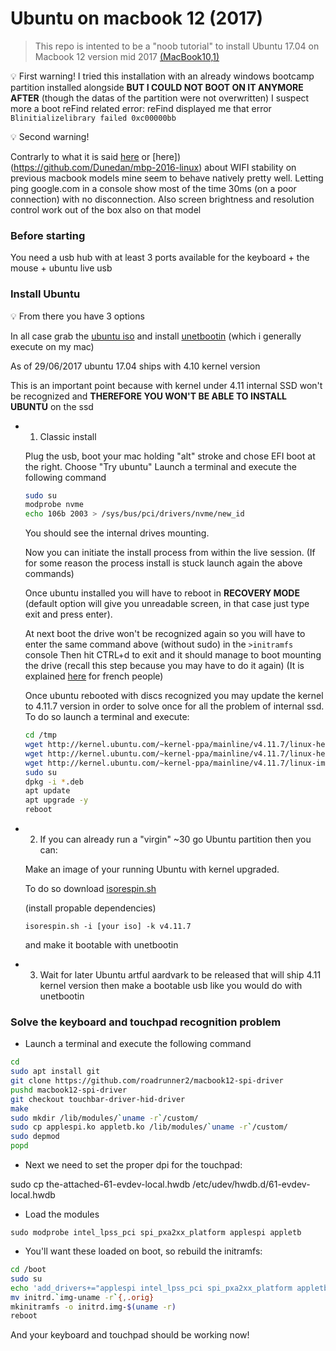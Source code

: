 # Ubuntu on macbook 12 (2017)

>This repo is intented to be a "noob tutorial" to install Ubuntu 17.04 on Macbook 12 version mid 2017 
[(MacBook10,1)](https://en.wikipedia.org/wiki/MacBook_(Retina)#Technical_Specifications)

:bulb: First warning! 
I tried this installation with an already windows bootcamp partition installed alongside
**BUT I COULD NOT BOOT ON IT ANYMORE AFTER** (though the datas of the partition were not overwritten)
I suspect more a boot reFind related error:
reFind displayed me that error `Blinitializelibrary failed 0xc00000bb`

:bulb: Second warning!

Contrarly to what it is said [here](https://gist.github.com/roadrunner2/1289542a748d9a104e7baec6a92f9cd7) or [here])(https://github.com/Dunedan/mbp-2016-linux) about WIFI stability on previous macbook models mine seem to behave natively pretty well. Letting ping google.com in a console show most of the time 30ms (on a poor connection) with no disconnection.
Also screen brightness and resolution control work out of the box also on that model

### Before starting

You need a usb hub with at least 3 ports available for the keyboard + the mouse + ubuntu live usb

### Install Ubuntu

 :bulb: From there you have 3 options

 In all case grab the [ubuntu iso](http://releases.ubuntu.com/zesty) and install [unetbootin](https://unetbootin.github.io) (which i generally execute on my mac)

As of 29/06/2017 ubuntu 17.04 ships with 4.10 kernel version

This is an important point because with kernel under 4.11 internal SSD won't be recognized and **THEREFORE YOU WON'T BE ABLE TO INSTALL UBUNTU** on the ssd

- 1) Classic install

	Plug the usb, boot your mac holding "alt" stroke and chose EFI boot at the right.
	Choose "Try ubuntu"
	Launch a terminal and execute the following command

	```bash
	sudo su
	modprobe nvme
	echo 106b 2003 > /sys/bus/pci/drivers/nvme/new_id
	```

	You should see the internal drives mounting.

	Now you can initiate the install process from within the live session.
	(If for some reason the process install is stuck launch again the above commands)

	Once ubuntu installed you will have to reboot in **RECOVERY MODE** (default option will give you unreadable screen, in that case just type exit and press enter).

	At next boot the drive won't be recognized again so you will have to enter the same command above (without sudo) in the `>initramfs` console
	Then hit CTRL+d to exit and it should manage to boot mounting the drive (recall this step because you may have to do it again)
	(It is explained [here](https://www.debian-fr.org/t/probleme-dualboot-sur-macos/73496/15) for french people)

	Once ubuntu rebooted with discs recognized you may update the kernel to 4.11.7 version in order to solve once for all the problem of internal ssd.
	To do so launch a terminal and execute:

	```bash
	cd /tmp
	wget http://kernel.ubuntu.com/~kernel-ppa/mainline/v4.11.7/linux-headers-4.11.7-041107_4.11.7-041107.201706240231_all.deb
	wget http://kernel.ubuntu.com/~kernel-ppa/mainline/v4.11.7/linux-headers-4.11.7-041107-generic_4.11.7-041107.201706240231_amd64.deb
	wget http://kernel.ubuntu.com/~kernel-ppa/mainline/v4.11.7/linux-image-4.11.7-041107-generic_4.11.7-041107.201706240231_amd64.deb
	sudo su 
	dpkg -i *.deb
	apt update
	apt upgrade -y
	reboot
	```

- 2) If you can already run a "virgin" ~30 go Ubuntu partition then you can:

	Make an image of your running Ubuntu with kernel upgraded.

	To do so download [isorespin.sh](http://www.cnx-software.com/2017/03/29/isorespin-sh-script-updates-ubuntu-iso-files-with-mainline-kernel)

	(install propable dependencies)

  `isorespin.sh -i [your iso] -k v4.11.7`

  and make it bootable with unetbootin


 - 3) Wait for later Ubuntu artful aardvark to be released that will ship 4.11 kernel version then make a bootable usb like you would do with unetbootin

 ### Solve the keyboard and touchpad recognition problem

 - Launch a terminal and execute the following command

 ```bash
 cd
 sudo apt install git
 git clone https://github.com/roadrunner2/macbook12-spi-driver
 pushd macbook12-spi-driver
 git checkout touchbar-driver-hid-driver
 make
 sudo mkdir /lib/modules/`uname -r`/custom/
sudo cp applespi.ko appletb.ko /lib/modules/`uname -r`/custom/
sudo depmod
popd
```

- Next we need to set the proper dpi for the touchpad:

sudo cp the-attached-61-evdev-local.hwdb /etc/udev/hwdb.d/61-evdev-local.hwdb


- Load the modules

```
sudo modprobe intel_lpss_pci spi_pxa2xx_platform applespi appletb
```

- You'll want these loaded on boot, so rebuild the initramfs:


```bash
cd /boot
sudo su
echo 'add_drivers+="applespi intel_lpss_pci spi_pxa2xx_platform appletb"' >> /etc/initramfs-tools/modules
mv initrd.`img-uname -r`{,.orig}
mkinitramfs -o initrd.img-$(uname -r)
reboot
```
And your keyboard and touchpad should be working now!
